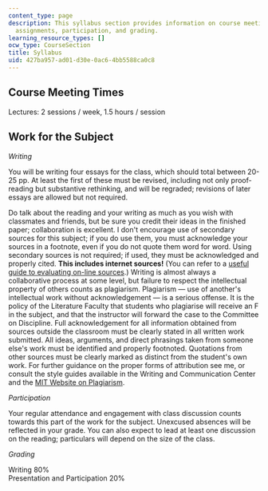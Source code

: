 ```yaml
---
content_type: page
description: This syllabus section provides information on course meeting times, writing
  assignments, participation, and grading.
learning_resource_types: []
ocw_type: CourseSection
title: Syllabus
uid: 427ba957-ad01-d30e-0ac6-4bb5588ca0c8
---
```


Course Meeting Times
--------------------

Lectures: 2 sessions / week, 1.5 hours / session

Work for the Subject
--------------------

_Writing_

You will be writing four essays for the class, which should total between 20-25 pp. At least the first of these must be revised, including not only proof-reading but substantive rethinking, and will be regraded; revisions of later essays are allowed but not required.

Do talk about the reading and your writing as much as you wish with classmates and friends, but be sure you credit their ideas in the finished paper; collaboration is excellent. I don't encourage use of secondary sources for this subject; if you do use them, you must acknowledge your sources in a footnote, even if you do not quote them word for word. Using secondary sources is not required; if used, they must be acknowledged and properly cited. **This includes internet sources!** (You can refer to a [useful guide to evaluating on-line sources](http://www.virtualsalt.com/evalu8it.htm).) Writing is almost always a collaborative process at some level, but failure to respect the intellectual property of others counts as plagiarism. Plagiarism — use of another's intellectual work without acknowledgement — is a serious offense. It is the policy of the Literature Faculty that students who plagiarise will receive an F in the subject, and that the instructor will forward the case to the Committee on Discipline. Full acknowledgement for all information obtained from sources outside the classroom must be clearly stated in all written work submitted. All ideas, arguments, and direct phrasings taken from someone else's work must be identified and properly footnoted. Quotations from other sources must be clearly marked as distinct from the student's own work. For further guidance on the proper forms of attribution see me, or consult the style guides available in the Writing and Communication Center and the [MIT Website on Plagiarism](http://cmsw.mit.edu/writing-and-communication-center/avoiding-plagiarism/).

_Participation_

Your regular attendance and engagement with class discussion counts towards this part of the work for the subject. Unexcused absences will be reflected in your grade. You can also expect to lead at least one discussion on the reading; particulars will depend on the size of the class.

_Grading_

Writing 80%  
Presentation and Participation 20%